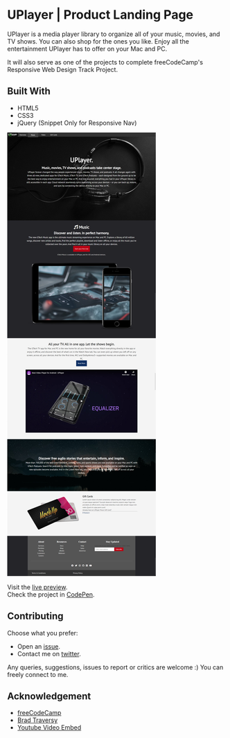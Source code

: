 # UPlayer | Product Landing Page

UPlayer is a media player library to organize all of your music, movies, and TV shows. You can also shop for the ones you like. Enjoy all the entertainment UPlayer has to offer on your Mac and PC.

It will also serve as one of the projects to complete freeCodeCamp's Responsive Web Design Track Project.


## Built With

- HTML5
- CSS3
- jQuery (Snippet Only for Responsive Nav)

[![UPlayer Screenshot](img/screenshot.png "UPlayer Screenshot")](https://genesisgabiola.github.io/uplayer/)

Visit the [live preview](https://genesisgabiola.github.io/uplayer/).  
Check the project in [CodePen](https://codepen.io/genesisgabiola/full/bGdvBLV).


## Contributing

Choose what you prefer:

- Open an [issue](https://github.com/genesisgabiolauplayer/issues).
- Contact me on [twitter](http://twitter.com/genesisgabiola).

Any queries, suggestions, issues to report or critics are welcome :) You can freely connect to me.


## Acknowledgement

- [freeCodeCamp](https://www.freecodecamp.org/)
- [Brad Traversy](http://traversymedia.com/)
- [Youtube Video Embed](https://www.youtube.com/watch?v=zQH2II9CtZg)
